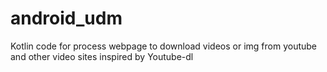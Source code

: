 # android_udm
Kotlin code for process webpage to download videos or img from youtube and other video sites
inspired by Youtube-dl
